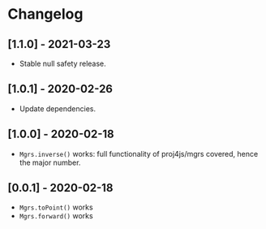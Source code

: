 # Changelog

## [1.1.0] - 2021-03-23

* Stable null safety release.

## [1.0.1] - 2020-02-26

* Update dependencies.

## [1.0.0] - 2020-02-18

* `Mgrs.inverse()` works: full functionality of proj4js/mgrs covered, hence the major number.

## [0.0.1] - 2020-02-18

* `Mgrs.toPoint()` works
* `Mgrs.forward()` works
